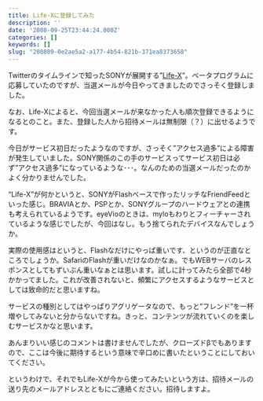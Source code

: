 ```yaml
---
title: Life-Xに登録してみた
description: ''
date: '2008-09-25T23:44:24.000Z'
categories: []
keywords: []
slug: "200809-0e2ae5a2-a177-4b54-821b-371ea8373658"
---
```

Twitterのタイムラインで知ったSONYが展開する”[Life-X](http://life-x.jp/)”。ベータプログラムに応募していたのですが、当選メールが今日やってきましたのでさっそく登録しました。

なお、Life-Xによると、今回当選メールが来なかった人も順次登録できるようになるとのこと。また、登録した人から招待メールは無制限（？）に出せるようです。

今日がサービス初日だったようなのですが、さっそく”アクセス過多”による障害が発生していました。SONY関係のこの手のサービスってサービス初日は必ず”アクセス過多”になっているような･･･。なんのための当選メールだったのかよく分かりませんでした。

“Life-X”が何かというと、SONYがFlashベースで作ったリッチなFriendFeedといった感じ。BRAVIAとか、PSPとか、SONYグループのハードウェアとの連携も考えられているようです。eyeVioのときは、myloもわりとフィーチャーされているような感じでしたが、今回はなし。もう捨てられたデバイスなんでしょうか。

実際の使用感はというと、Flashなだけにやっぱ重いです、というのが正直なところでしょうか。SafariのFlashが重いだけなのかなぁ。でもWEBサーバのレスポンスとしてもずいぶん重いなぁとは思います。試しに計ってみたら全部で4秒かかってました。これが改善されないと、頻繁にアクセスするようなサービスとしては致命的だと思いますね。

サービスの種別としてはやっぱりアグリゲータなので、もっと”フレンド”を一杯増やしてみないと分からないですね。きっと、コンテンツが流れていくのを楽しむサービスかなと思います。

あんまりいい感じのコメントは書けませんでしたが、クローズドβでもありますので、ここは今後に期待するという意味で辛口めに書いたということにしておいてください。

というわけで、それでもLife-Xが今から使ってみたいという方は、招待メールの送り先のメールアドレスとともにご連絡ください。招待しますよ。